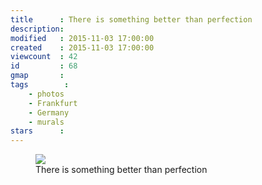 ```yaml
---
title      : There is something better than perfection
description: 
modified   : 2015-11-03 17:00:00
created    : 2015-11-03 17:00:00
viewcount  : 42
id         : 68
gmap       :
tags        :
    - photos
    - Frankfurt
    - Germany
    - murals
stars      :
---
```


<figure>
    <img src="there-is-something.jpg">
    <figcaption>There is something better than perfection</figcaption>
</figure>
